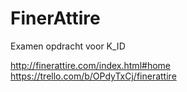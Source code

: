 # FinerAttire
Examen opdracht voor K_ID

http://finerattire.com/index.html#home
https://trello.com/b/OPdyTxCj/finerattire
